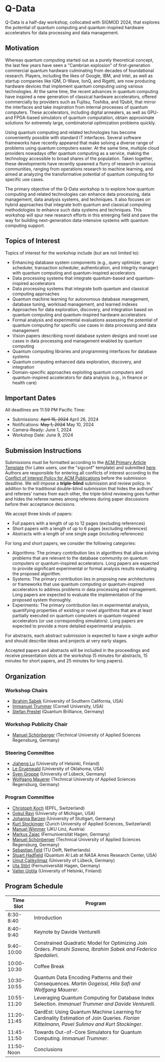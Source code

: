 # Q-Data

Q-Data is a half-day workshop, collocated with SIGMOD 2024, that explores the potential of quantum computing and quantum-inspired hardware accelerators for data processing and data management.

## Motivation

Whereas quantum computing started out as a purely theoretical concept, the last few years have seen a "Cambrian explosion" of first-generation commercial quantum hardware culminating from decades of foundational research. Players, including the likes of Google, IBM, and Intel, as well as startup companies like IQM, D-Wave, IonQ, and Rigetti, are now producing hardware devices that implement quantum computing using various technologies. At the same time, the recent advances in quantum computing have inspired a new generation of classical hardware accelerators, offered commercially by providers such as Fujitsu, Toshiba, and 1Qubit, that mirror the interfaces and take inspiration from internal processes of quantum computers. These accelerators, including digital annealers, as well as GPU- and FPGA-based simulators of quantum computation, obtain approximate solutions for extremely large, combinatorial optimization problems quickly.

Using quantum computing and related technologies has become conveniently possible with standard IT interfaces. Several software frameworks have recently appeared that make solving a diverse range of problems using quantum computers easier. At the same time, multiple cloud providers nowadays offer quantum computing as a service, making the technology accessible to broad shares of the population. Taken together, these developments have recently spawned a flurry of research in various communities, ranging from operations research to machine learning, and aimed at analyzing the transformative potential of quantum computing for specific use cases. 

The primary objective of the Q-Data workshop is to explore how quantum computing and related technologies can enhance data processing, data management, data analysis systems, and techniques. It also focuses on hybrid approaches that integrate both quantum and classical computing methodologies to enhance such data systems and techniques. This workshop will spur new research efforts in this emerging field and pave the way for building next-generation data-intensive systems with quantum computing support.

## Topics of Interest

Topics of interest for the workshop include (but are not limited to):
- Enhancing database system components (e.g., query optimizer, query scheduler, transaction scheduler, authentication, and integrity manager) with quantum computing and quantum-inspired accelerators
- Data processing systems that integrate quantum-based and quantum-inspired accelerators
- Data processing systems that integrate both quantum and classical computing approaches
- Quantum machine learning for autonomous database management, database tuning, workload management, and learned indexes
- Approaches for data exploration, discovery, and integration based on quantum computing and quantum-inspired hardware accelerators
- Formal analysis and experimental evaluations assessing the potential of quantum computing for specific use cases in data processing and data management
- Vision papers describing novel database system designs and novel use cases in data processing and management enabled by quantum computing
- Quantum computing libraries and programming interfaces for database systems
- Quantum computing enhanced data exploration, discovery, and integration
- Domain-specific approaches exploiting quantum computers and quantum-inspired accelerators for data analysis (e.g., in finance or health care)

## Important Dates

All deadlines are 11:59 PM Pacific Time:
- Submissions: ~~April 15, 2024~~ April 26, 2024
- Notifications: ~~May 1, 2024~~ May 10, 2024
- Camera-Ready: June 1, 2024
- Workshop Date: June 9, 2024

## Submission Instructions

Submissions must be formatted according to the [ACM Primary Article Template](https://www.acm.org/publications/proceedings-template) (for Latex users, use the "sigconf" template) and submitted [here](https://easychair.org/conferences/?conf=qdata2024). Authors are responsible for entering all conflicts of interest according to the [Conflict of Interest Policy for ACM Publications](https://www.acm.org/publications/policies/conflict-of-interest) before the submission deadline. We will impose a **triple-blind** submission and review policy. In addition to the traditional double-blind submission that hides the authors’ and referees’ names from each other, the triple-blind reviewing goes further and hides the referee names among referees during paper discussions before their acceptance decisions. 

We accept three kinds of papers:
- Full papers with a length of up to 12 pages (excluding references)
- Short papers with a length of up to 6 pages (excluding references)
- Abstracts with a length of one single page (including references)

For long and short papers, we consider the following categories:
- Algorithms: The primary contribution lies in algorithms that allow solving problems that are relevant to the database community on quantum computers or quantum-inspired accelerators. Long papers are expected to provide significant experimental or formal analysis results evaluating the proposed algorithm.
- Systems: The primary contribution lies in proposing new architectures or frameworks that use quantum computing or quantum-inspired accelerators to address problems in data processing and management. Long papers are expected to evaluate the implementation of the proposed system thoroughly.
- Experiments: The primary contribution lies in experimental analysis, quantifying properties of existing or novel algorithms that are at least partially executed on quantum computers or quantum-inspired accelerators (or use corresponding simulators). Long papers are expected to provide a more detailed experimental analysis.

For abstracts, each abstract submission is expected to have a single author and should describe ideas and projects at very early stages.

Accepted papers and abstracts will be included in the proceedings and receive presentation slots at the workshop (5 minutes for abstracts, 15 minutes for short papers, and 25 minutes for long papers).


## Organization

### Workshop Chairs
- [Ibrahim Sabek](http://viterbi-web.usc.edu/~sabek) (University of Southern California, USA)
- [Immanuel Trummer](https://itrummer.github.io/) (Cornell University, USA)
- [Stefan Prestel](https://www.linkedin.com/in/stefan-prestel/) (Quantum Brilliance, Germany)

### Workshop Publicity Chair
- [Manuel Schönberger](https://www.lfdr.de/People/schoenberger/) (Technical University of Applied Sciences Regensburg, Germany)

### Steering Committee
- [Jiaheng Lu](https://www.cs.helsinki.fi/u/jilu/) (University of Helsinki, Finland)
- [Le Gruenwald](https://cs.ou.edu/~database/) (University of Oklahoma, USA)
- [Sven Groppe](http://www.ifis.uni-luebeck.de/~groppe) (University of Lübeck, Germany)
- [Wolfgang Mauerer](https://lfdr.de/) (Technical University of Applied Sciences Regensburg, Germany)

### Program Committee
- [Christoph Koch](https://people.epfl.ch/christoph.koch) (EPFL, Switzerland)
- [Gokul Ravi](https://gsravi.engin.umich.edu/) (University of Michigan, USA)
- [Johanna Barzen](https://www.iaas.uni-stuttgart.de/en/institute/team/Barzen/) (University of Stuttgart, Germany)
- [Kurt Stockinger](https://www.zhaw.ch/en/about-us/person/stog/) (Zurich University of Applied Sciences, Switzerland)
- [Manuel Wimmer](https://se.jku.at/manuel-wimmer/) (JKU Linz, Austria)
- [Markus Zajac](https://www.fernuni-hagen.de/dbis/en/team/markus.zajac.shtml) (Fernuniversität Hagen, Germany)
- [Manuel Schönberger](https://www.lfdr.de/People/schoenberger/) (Technical University of Applied Sciences Regensburg, Germany) 
- [Sebastian Feld](https://www.tudelft.nl/en/eemcs/the-faculty/departments/quantum-computer-engineering/sections/quantum-circuits-architectures-and-technology/groups/quantum-machine-learning/staff/sebastian-feld) (TU Delft, Netherlands)
- [Stuart Hadfield](https://www.cs.columbia.edu/~stuartah/) (Quantum AI Lab at NASA Ames Research Center, USA)	
- [Umut Çalikyilmaz](https://research.uni-luebeck.de/de/persons/umut-calikyilmaz) (University of Lübeck, Germany)	
- [Uta Störl](https://www.fernuni-hagen.de/dbis/en/team/uta.stoerl.shtml) (Fernuniversität Hagen, Germany)
- [Valter Uotila](https://valteruo.github.io/) (University of Helsinki, Finland)

## Program Schedule

| Time Slot | Program |
| --- | --- |
| 8:30-8:40 | Introduction |
| 8:40-9:40 | Keynote by Davide Venturelli
| 9:40-10:00 | Constrained Quadratic Model for Optimizing Join Orders. _Pranshi Saxena, Ibrahim Sabek and Federico Spedalieri_.
| 10:00-10:30 | Coffee Break
| 10:30-10:55 | Quantum Data Encoding Patterns and their Consequences. _Martin Gogeissl, Hila Safi and Wolfgang Mauerer_.
| 10:55-11:20  | Leveraging Quantum Computing for Database Index Selection. _Immanuel Trummer and Davide Venturelli_.
| 11:20-11:45 | QardEst: Using Quantum Machine Learning for Cardinality Estimation of Join Queries. _Florian Kittelmann, Pavel Sulimov and Kurt Stockinger_.
| 11:45-11:50 | Towards Out-of-Core Simulators for Quantum Computing. _Immanuel Trummer_.
| 11:50-Noon | Conclusions 


